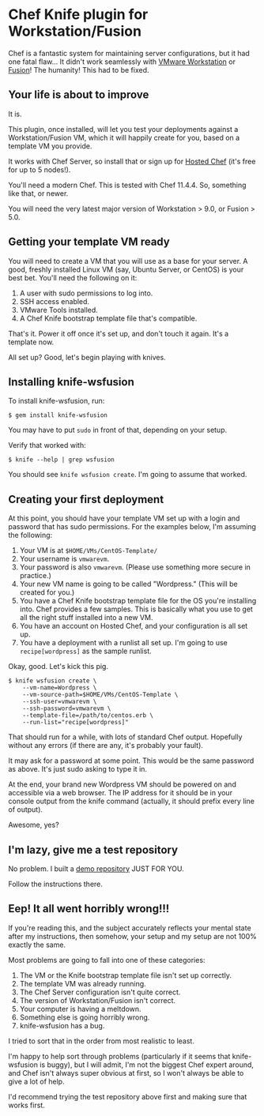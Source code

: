 Chef Knife plugin for Workstation/Fusion
========================================

Chef is a fantastic system for maintaining server configurations, but it had
one fatal flaw... It didn't work seamlessly with
[VMware Workstation](https://www.vmware.com/products/workstation) or
[Fusion](https://www.vmware.com/products/fusion/overview.html)!
The humanity! This had to be fixed.


Your life is about to improve
-----------------------------

It is.

This plugin, once installed, will let you test your deployments against a
Workstation/Fusion VM, which it will happily create for you, based on a
template VM you provide.

It works with Chef Server, so install that or sign up for
[Hosted Chef](https://getchef.opscode.com/signup) (it's free for up to 5
nodes!).

You'll need a modern Chef. This is tested with Chef 11.4.4. So, something like
that, or newer.

You will need the very latest major version of Workstation > 9.0, or Fusion >
5.0.


Getting your template VM ready
------------------------------

You will need to create a VM that you will use as a base for your server.  A
good, freshly installed Linux VM (say, Ubuntu Server, or CentOS) is your best
bet. You'll need the following on it:

  1. A user with sudo permissions to log into.
  2. SSH access enabled.
  3. VMware Tools installed.
  4. A Chef Knife bootstrap template file that's compatible.

That's it. Power it off once it's set up, and don't touch it again. It's a
template now.

All set up? Good, let's begin playing with knives.


Installing knife-wsfusion
-------------------------

To install knife-wsfusion, run:

    $ gem install knife-wsfusion

You may have to put ```sudo``` in front of that, depending on your setup.

Verify that worked with:

    $ knife --help | grep wsfusion

You should see ```knife wsfusion create```. I'm going to assume that worked.


Creating your first deployment
------------------------------

At this point, you should have your template VM set up with a login and
password that has sudo permissions. For the examples below, I'm assuming the
following:

  1. Your VM is at ```$HOME/VMs/CentOS-Template/```
  2. Your username is ```vmwarevm```.
  3. Your password is also ```vmwarevm```. (Please use something more secure in
	 practice.)
  4. Your new VM name is going to be called "Wordpress." (This will be created
	 for you.)
  5. You have a Chef Knife bootstrap template file for the OS you're installing
	 into. Chef provides a few samples. This is basically what you use to get
	 all the right stuff installed into a new VM.
  5. You have an account on Hosted Chef, and your configuration is all set up.
  6. You have a deployment with a runlist all set up. I'm going to use
	 ```recipe[wordpress]``` as the sample runlist.

Okay, good. Let's kick this pig.

    $ knife wsfusion create \
	    --vm-name=Wordpress \
		--vm-source-path=$HOME/VMs/CentOS-Template \
		--ssh-user=vmwarevm \
		--ssh-password=vmwarevm \
		--template-file=/path/to/centos.erb \
		--run-list="recipe[wordpress]"

That should run for a while, with lots of standard Chef output. Hopefully
without any errors (if there are any, it's probably your fault).

It may ask for a password at some point. This would be the same password as
above. It's just sudo asking to type it in.

At the end, your brand new Wordpress VM should be powered on and accessible via
a web browser. The IP address for it should be in your console output from the
knife command (actually, it should prefix every line of output).

Awesome, yes?


I'm lazy, give me a test repository
-----------------------------------

No problem. I built a
[demo repository](https://github.com/vmxpats/knife-wsfusion-wordpress-demo)
JUST FOR YOU.

Follow the instructions there.


Eep! It all went horribly wrong!!!
----------------------------------

If you're reading this, and the subject accurately reflects your mental state
after my instructions, then somehow, your setup and my setup are not 100%
exactly the same.

Most problems are going to fall into one of these categories:

  1. The VM or the Knife bootstrap template file isn't set up correctly.
  2. The template VM was already running.
  3. The Chef Server configuration isn't quite correct.
  4. The version of Workstation/Fusion isn't correct.
  5. Your computer is having a meltdown.
  6. Something else is going horribly wrong.
  7. knife-wsfusion has a bug.

I tried to sort that in the order from most realistic to least.

I'm happy to help sort through problems (particularly if it seems that
knife-wsfusion is buggy), but I will admit, I'm not the biggest Chef expert
around, and Chef isn't always super obvious at first, so I won't always be able
to give a lot of help.

I'd recommend trying the test repository above first and making sure that
works first.
